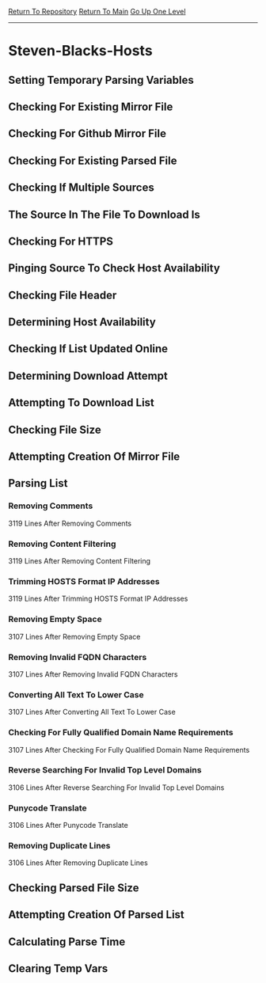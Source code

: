 [Return To Repository](https://github.com/bast69/piholeparser/)
[Return To Main](https://github.com/bast69/piholeparser/blob/master/RecentRunLogs/Mainlog.md)
[Go Up One Level](https://github.com/bast69/piholeparser/blob/master/RecentRunLogs/TopLevelScripts/30-Processing-External-Blacklists.md)
____________________________________
# Steven-Blacks-Hosts
## Setting Temporary Parsing Variables
## Checking For Existing Mirror File
## Checking For Github Mirror File
## Checking For Existing Parsed File
## Checking If Multiple Sources
## The Source In The File To Download Is
## Checking For HTTPS
## Pinging Source To Check Host Availability
## Checking File Header
## Determining Host Availability
## Checking If List Updated Online
## Determining Download Attempt
## Attempting To Download List
## Checking File Size
## Attempting Creation Of Mirror File
## Parsing List
### Removing Comments
3119 Lines After Removing Comments
### Removing Content Filtering
3119 Lines After Removing Content Filtering
### Trimming HOSTS Format IP Addresses
3119 Lines After Trimming HOSTS Format IP Addresses
### Removing Empty Space
3107 Lines After Removing Empty Space
### Removing Invalid FQDN Characters
3107 Lines After Removing Invalid FQDN Characters
### Converting All Text To Lower Case
3107 Lines After Converting All Text To Lower Case
### Checking For Fully Qualified Domain Name Requirements
3107 Lines After Checking For Fully Qualified Domain Name Requirements
### Reverse Searching For Invalid Top Level Domains
3106 Lines After Reverse Searching For Invalid Top Level Domains
### Punycode Translate
3106 Lines After Punycode Translate
### Removing Duplicate Lines
3106 Lines After Removing Duplicate Lines
## Checking Parsed File Size
## Attempting Creation Of Parsed List
## Calculating Parse Time
## Clearing Temp Vars
